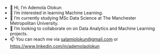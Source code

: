 - 👋 Hi, I’m Ademola Olokun
- 👀 I’m interested in learning Machine Learning.
- 🌱 I’m currently studying MSc Data Science at The Manchester Metropolitan University.
- 💞️ I’m looking to collaborate on on Data Analytics and Machine Learning projects.
- 📫 You can reach me via salamiolokun@gmail.com or https://www.linkedin.com/in/ademolaolokun

<!---
ade-mola/ade-mola is a ✨ special ✨ repository because its `README.md` (this file) appears on your GitHub profile.
You can click the Preview link to take a look at your changes.
--->

